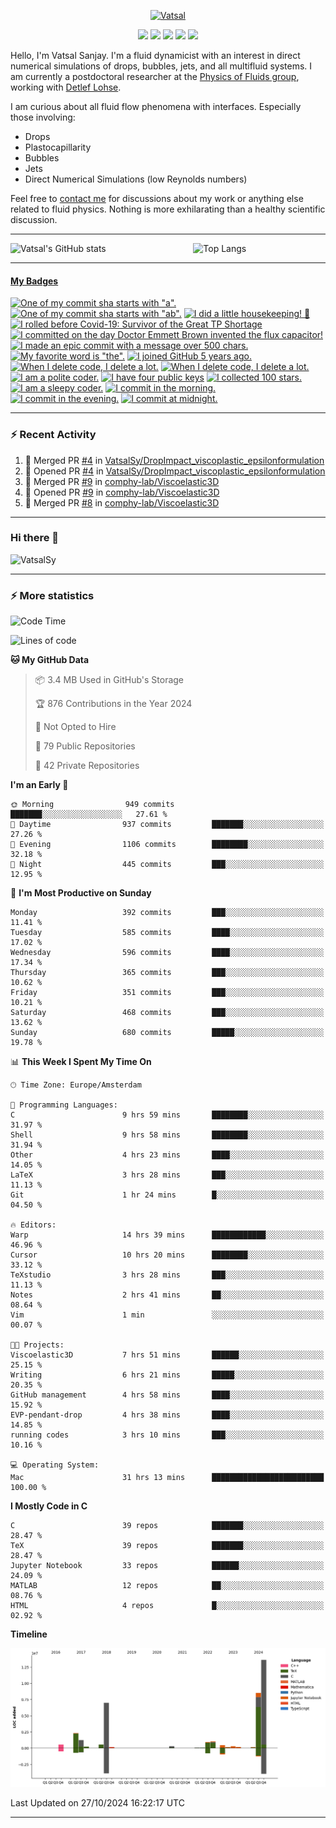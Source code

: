 <center>

[<img alt="Vatsal" width="200px" src="https://www.dropbox.com/s/dxyybgtblo8er6h/Logo_Vatsal_Vector.png?raw=1">](https://www.vatsalsanjay.com)

[<img src="https://img.shields.io/badge/googlescholar-4285F4?&style=for-the-badge&logo=googlescholar&logoColor=white">](https://scholar.google.com/citations?hl=en&user=67aQviYAAAAJ)
[<img src="https://img.shields.io/static/v1.svg?&style=for-the-badge&logo=ResearchGate&label=&message=ResearchGate&logoColor=white&color=green">](https://www.researchgate.net/profile/Vatsal-Sanjay-2)
[<img src="https://img.shields.io/badge/twitter-1DA1F2?&style=for-the-badge&logo=twitter&logoColor=white">](https://twitter.com/VatsalSanjay)
[<img src="https://img.shields.io/badge/linkedin-0A66C2?&style=for-the-badge&logo=linkedin">](https://www.linkedin.com/in/vatsalsanjay/)
[<img src="https://img.shields.io/badge/orcid-A6CE39?&style=for-the-badge&logo=orcid&logoColor=white">](https://orcid.org/0000-0002-4293-6099)

</center>

Hello, I'm Vatsal Sanjay. I'm a fluid dynamicist with an interest in direct numerical simulations of drops, bubbles, jets, and all multifluid systems. I am currently a postdoctoral researcher at the [Physics of Fluids group](https://pof.tnw.utwente.nl), working with [Detlef Lohse](https://en.wikipedia.org/wiki/Detlef_Lohse). 

I am curious about all fluid flow phenomena with interfaces. Especially those involving:

- Drops
- Plastocapillarity
- Bubbles
- Jets
- Direct Numerical Simulations (low Reynolds numbers)

Feel free to [contact me](mailto:contact@vatsalsanjay.com) for discussions about my work or anything else related to fluid physics. Nothing is more exhilarating than a healthy scientific discussion.

<!-- ![Vatsal's GitHub stats](https://github-readme-stats-xi-wine-74.vercel.app/api?username=VatsalSy&show_icons=true&theme=vision-friendly-dark)

![Top Langs](https://github-readme-stats-xi-wine-74.vercel.app/api/top-langs/?username=VatsalSy&layout=compact&theme=vision-friendly-dark) -->

---
<div style="display: flex; justify-content: space-between;">
    <img src="https://github-readme-stats-xi-wine-74.vercel.app/api?username=VatsalSy&show_icons=true&theme=vision-friendly-dark" alt="Vatsal's GitHub stats" style="width: 55%;">
    <img src="https://github-readme-stats-xi-wine-74.vercel.app/api/top-langs/?username=VatsalSy&layout=compact&theme=vision-friendly-dark" alt="Top Langs" style="width: 42%;">
</div>

---
<!-- my-badges start -->
<h4><a href="https://github.com/my-badges/my-badges">My Badges</a></h4>

<a href="my-badges/a-commit.md"><img src="https://my-badges.github.io/my-badges/a-commit.png" alt="One of my commit sha starts with &quot;a&quot;." title="One of my commit sha starts with &quot;a&quot;." width="64"></a>
<a href="my-badges/ab-commit.md"><img src="https://my-badges.github.io/my-badges/ab-commit.png" alt="One of my commit sha starts with &quot;ab&quot;." title="One of my commit sha starts with &quot;ab&quot;." width="64"></a>
<a href="my-badges/chore-commit.md"><img src="https://my-badges.github.io/my-badges/chore-commit.png" alt="I did a little housekeeping! 🧹" title="I did a little housekeeping! 🧹" width="64"></a>
<a href="my-badges/covid-19.md"><img src="https://my-badges.github.io/my-badges/covid-19.png" alt="I rolled before Covid-19: Survivor of the Great TP Shortage" title="I rolled before Covid-19: Survivor of the Great TP Shortage" width="64"></a>
<a href="my-badges/delorean.md"><img src="https://my-badges.github.io/my-badges/delorean.png" alt="I committed on the day Doctor Emmett Brown invented the flux capacitor!" title="I committed on the day Doctor Emmett Brown invented the flux capacitor!" width="64"></a>
<a href="my-badges/epic-commit.md"><img src="https://my-badges.github.io/my-badges/epic-commit.png" alt="I made an epic commit with a message over 500 chars." title="I made an epic commit with a message over 500 chars." width="64"></a>
<a href="my-badges/favorite-word.md"><img src="https://my-badges.github.io/my-badges/favorite-word.png" alt="My favorite word is &quot;the&quot;." title="My favorite word is &quot;the&quot;." width="64"></a>
<a href="my-badges/github-anniversary-5.md"><img src="https://my-badges.github.io/my-badges/github-anniversary-5.png" alt="I joined GitHub 5 years ago." title="I joined GitHub 5 years ago." width="64"></a>
<a href="my-badges/mass-delete-commit.md"><img src="https://my-badges.github.io/my-badges/mass-delete-commit.png" alt="When I delete code, I delete a lot." title="When I delete code, I delete a lot." width="64"></a>
<a href="my-badges/mass-delete-commit-10k.md"><img src="https://my-badges.github.io/my-badges/mass-delete-commit-10k.png" alt="When I delete code, I delete a lot." title="When I delete code, I delete a lot." width="64"></a>
<a href="my-badges/polite-coder.md"><img src="https://my-badges.github.io/my-badges/polite-coder.png" alt="I am a polite coder." title="I am a polite coder." width="64"></a>
<a href="my-badges/public-keys-4.md"><img src="https://my-badges.github.io/my-badges/public-keys-4.png" alt="I have four public keys" title="I have four public keys" width="64"></a>
<a href="my-badges/stars-100.md"><img src="https://my-badges.github.io/my-badges/stars-100.png" alt="I collected 100 stars." title="I collected 100 stars." width="64"></a>
<a href="my-badges/sleepy-coder.md"><img src="https://my-badges.github.io/my-badges/sleepy-coder.png" alt="I am a sleepy coder." title="I am a sleepy coder." width="64"></a>
<a href="my-badges/morning-commits.md"><img src="https://my-badges.github.io/my-badges/morning-commits.png" alt="I commit in the morning." title="I commit in the morning." width="64"></a>
<a href="my-badges/evening-commits.md"><img src="https://my-badges.github.io/my-badges/evening-commits.png" alt="I commit in the evening." title="I commit in the evening." width="64"></a>
<a href="my-badges/midnight-commits.md"><img src="https://my-badges.github.io/my-badges/midnight-commits.png" alt="I commit at midnight." title="I commit at midnight." width="64"></a>
<!-- my-badges end -->

---

### :zap: Recent Activity

<!--START_SECTION:activity-->
1. 🎉 Merged PR [#4](https://github.com/VatsalSy/DropImpact_viscoplastic_epsilonformulation/pull/4) in [VatsalSy/DropImpact_viscoplastic_epsilonformulation](https://github.com/VatsalSy/DropImpact_viscoplastic_epsilonformulation)
2. 💪 Opened PR [#4](https://github.com/VatsalSy/DropImpact_viscoplastic_epsilonformulation/pull/4) in [VatsalSy/DropImpact_viscoplastic_epsilonformulation](https://github.com/VatsalSy/DropImpact_viscoplastic_epsilonformulation)
3. 🎉 Merged PR [#9](https://github.com/comphy-lab/Viscoelastic3D/pull/9) in [comphy-lab/Viscoelastic3D](https://github.com/comphy-lab/Viscoelastic3D)
4. 💪 Opened PR [#9](https://github.com/comphy-lab/Viscoelastic3D/pull/9) in [comphy-lab/Viscoelastic3D](https://github.com/comphy-lab/Viscoelastic3D)
5. 🎉 Merged PR [#8](https://github.com/comphy-lab/Viscoelastic3D/pull/8) in [comphy-lab/Viscoelastic3D](https://github.com/comphy-lab/Viscoelastic3D)
<!--END_SECTION:activity-->
---

### Hi there 👋
<p align="left"> <img src="https://komarev.com/ghpvc/?username=VatsalSy&label=Profile%20views&color=orange&style=for-the-badge" alt="VatsalSy" /> </p>

---
### :zap: More statistics

<!--START_SECTION:waka-->
![Code Time](http://img.shields.io/badge/Code%20Time-449%20hrs%201%20min-blue)

![Lines of code](https://img.shields.io/badge/From%20Hello%20World%20I%27ve%20Written-37.6%20million%20lines%20of%20code-blue)

**🐱 My GitHub Data** 

> 📦 3.4 MB Used in GitHub's Storage 
 > 
> 🏆 876 Contributions in the Year 2024
 > 
> 🚫 Not Opted to Hire
 > 
> 📜 79 Public Repositories 
 > 
> 🔑 42 Private Repositories 
 > 
**I'm an Early 🐤** 

```text
🌞 Morning                949 commits         ███████░░░░░░░░░░░░░░░░░░   27.61 % 
🌆 Daytime                937 commits         ███████░░░░░░░░░░░░░░░░░░   27.26 % 
🌃 Evening                1106 commits        ████████░░░░░░░░░░░░░░░░░   32.18 % 
🌙 Night                  445 commits         ███░░░░░░░░░░░░░░░░░░░░░░   12.95 % 
```
📅 **I'm Most Productive on Sunday** 

```text
Monday                   392 commits         ███░░░░░░░░░░░░░░░░░░░░░░   11.41 % 
Tuesday                  585 commits         ████░░░░░░░░░░░░░░░░░░░░░   17.02 % 
Wednesday                596 commits         ████░░░░░░░░░░░░░░░░░░░░░   17.34 % 
Thursday                 365 commits         ███░░░░░░░░░░░░░░░░░░░░░░   10.62 % 
Friday                   351 commits         ███░░░░░░░░░░░░░░░░░░░░░░   10.21 % 
Saturday                 468 commits         ███░░░░░░░░░░░░░░░░░░░░░░   13.62 % 
Sunday                   680 commits         █████░░░░░░░░░░░░░░░░░░░░   19.78 % 
```


📊 **This Week I Spent My Time On** 

```text
🕑︎ Time Zone: Europe/Amsterdam

💬 Programming Languages: 
C                        9 hrs 59 mins       ████████░░░░░░░░░░░░░░░░░   31.97 % 
Shell                    9 hrs 58 mins       ████████░░░░░░░░░░░░░░░░░   31.94 % 
Other                    4 hrs 23 mins       ████░░░░░░░░░░░░░░░░░░░░░   14.05 % 
LaTeX                    3 hrs 28 mins       ███░░░░░░░░░░░░░░░░░░░░░░   11.13 % 
Git                      1 hr 24 mins        █░░░░░░░░░░░░░░░░░░░░░░░░   04.50 % 

🔥 Editors: 
Warp                     14 hrs 39 mins      ████████████░░░░░░░░░░░░░   46.96 % 
Cursor                   10 hrs 20 mins      ████████░░░░░░░░░░░░░░░░░   33.12 % 
TeXstudio                3 hrs 28 mins       ███░░░░░░░░░░░░░░░░░░░░░░   11.13 % 
Notes                    2 hrs 41 mins       ██░░░░░░░░░░░░░░░░░░░░░░░   08.64 % 
Vim                      1 min               ░░░░░░░░░░░░░░░░░░░░░░░░░   00.07 % 

🐱‍💻 Projects: 
Viscoelastic3D           7 hrs 51 mins       ██████░░░░░░░░░░░░░░░░░░░   25.15 % 
Writing                  6 hrs 21 mins       █████░░░░░░░░░░░░░░░░░░░░   20.35 % 
GitHub management        4 hrs 58 mins       ████░░░░░░░░░░░░░░░░░░░░░   15.92 % 
EVP-pendant-drop         4 hrs 38 mins       ████░░░░░░░░░░░░░░░░░░░░░   14.85 % 
running codes            3 hrs 10 mins       ███░░░░░░░░░░░░░░░░░░░░░░   10.16 % 

💻 Operating System: 
Mac                      31 hrs 13 mins      █████████████████████████   100.00 % 
```

**I Mostly Code in C** 

```text
C                        39 repos            ███████░░░░░░░░░░░░░░░░░░   28.47 % 
TeX                      39 repos            ███████░░░░░░░░░░░░░░░░░░   28.47 % 
Jupyter Notebook         33 repos            ██████░░░░░░░░░░░░░░░░░░░   24.09 % 
MATLAB                   12 repos            ██░░░░░░░░░░░░░░░░░░░░░░░   08.76 % 
HTML                     4 repos             █░░░░░░░░░░░░░░░░░░░░░░░░   02.92 % 
```



**Timeline**

![Lines of Code chart](https://raw.githubusercontent.com/VatsalSy/VatsalSy/main/assets/bar_graph.png)


 Last Updated on 27/10/2024 16:22:17 UTC
<!--END_SECTION:waka-->
---
